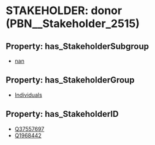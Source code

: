# STAKEHOLDER: __donor__ (PBN__Stakeholder_2515)

## Property: has_StakeholderSubgroup

* [nan](PBN__StakeholderSubgroup_7)

## Property: has_StakeholderGroup

* [Individuals](PBN__StakeholderGroup_9)

## Property: has_StakeholderID

* [Q37557697](Q37557697)
* [Q1968442](Q1968442)

